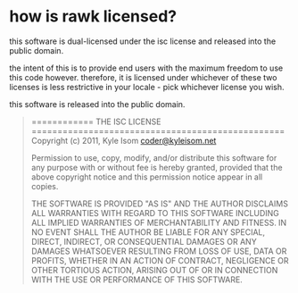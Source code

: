 how is rawk licensed?
=====================
this software is dual-licensed under the isc license and released into the
public domain.

the intent of this is to provide end users with the maximum freedom to use this
code however. therefore, it is licensed under whichever of these two licenses
is less restrictive in your locale - pick whichever license you wish.

this software is released into the public domain.

> ============ THE ISC LICENSE =================================================
> Copyright (c) 2011, Kyle Isom <coder@kyleisom.net>
> 
> Permission to use, copy, modify, and/or distribute this software for any
> purpose with or without fee is hereby granted, provided that the above
> copyright notice and this permission notice appear in all copies.
> 
> THE SOFTWARE IS PROVIDED "AS IS" AND THE AUTHOR DISCLAIMS ALL WARRANTIES
> WITH REGARD TO THIS SOFTWARE INCLUDING ALL IMPLIED WARRANTIES OF
> MERCHANTABILITY AND FITNESS. IN NO EVENT SHALL THE AUTHOR BE LIABLE FOR
> ANY SPECIAL, DIRECT, INDIRECT, OR CONSEQUENTIAL DAMAGES OR ANY DAMAGES
> WHATSOEVER RESULTING FROM LOSS OF USE, DATA OR PROFITS, WHETHER IN AN
> ACTION OF CONTRACT, NEGLIGENCE OR OTHER TORTIOUS ACTION, ARISING OUT OF
> OR IN CONNECTION WITH THE USE OR PERFORMANCE OF THIS SOFTWARE.

